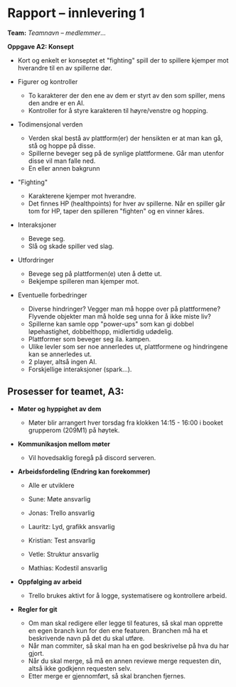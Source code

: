 # Rapport – innlevering 1
**Team:** *Teamnavn* – *medlemmer*...

**Oppgave A2: Konsept**
* Kort og enkelt er konseptet et "fighting" spill der to spillere kjemper mot hverandre til en av spillerne dør. 

* Figurer og kontroller
    * To karakterer der den ene av dem er styrt av den som spiller, mens den andre er en AI.
    * Kontroller for å styre karakteren til høyre/venstre og hopping.

* Todimensjonal verden
    * Verden skal bestå av plattform(er) der hensikten er at man kan gå, stå og hoppe på disse.
    * Spillerne beveger seg på de synlige plattformene. Går man utenfor disse vil man falle ned.
    * En eller annen bakgrunn 

* "Fighting"
    * Karakterene kjemper mot hverandre.
    * Det finnes HP (healthpoints) for hver av spillerne. Når en spiller går tom for HP, taper den spilleren "fighten" og en vinner kåres.

* Interaksjoner
    * Bevege seg.
    * Slå og skade spiller ved slag.

* Utfordringer
    * Bevege seg på plattformen(e) uten å dette ut.
    * Bekjempe spilleren man kjemper mot.

* Eventuelle forbedringer
    * Diverse hindringer? Vegger man må hoppe over på plattformene? Flyvende objekter man må holde seg unna for å ikke miste liv?
    * Spillerne kan samle opp "power-ups" som kan gi dobbel løpehastighet, dobbelthopp, midlertidig udødelig.
    * Plattformer som beveger seg ila. kampen.
    * Ulike levler som ser noe annerledes ut, plattformene og hindringene kan se annerledes ut. 
    * 2 player, altså ingen AI.
    * Forskjellige interaksjoner (spark...).




## Prosesser for teamet, A3:

* **Møter og hyppighet av dem**
    * Møter blir arrangert hver torsdag fra klokken 14:15 - 16:00 i booket grupperom (209M1) på høytek. 

* **Kommunikasjon mellom møter**
    * Vil hovedsaklig foregå på discord serveren.

* **Arbeidsfordeling (Endring kan forekommer)**
    * Alle er utviklere

    * Sune: Møte ansvarlig
    * Jonas: Trello ansvarlig
    * Lauritz: Lyd, grafikk ansvarlig
    * Kristian: Test ansvarlig
    * Vetle: Struktur ansvarlig
    * Mathias: Kodestil ansvarlig

* **Oppfølging av arbeid**
    * Trello brukes aktivt for å logge, systematisere og kontrollere arbeid.

* **Regler for git**
    * Om man skal redigere eller legge til features, så skal man opprette en egen branch kun for den ene featuren. Branchen må ha et beskrivende navn på det du skal utføre. 
    * Når man commiter, så skal man ha en god beskrivelse på hva du har gjort.
    * Når du skal merge, så må en annen reviewe merge requesten din, altså ikke godkjenn requesten selv.
    * Etter merge er gjennomført, så skal branchen fjernes.


 